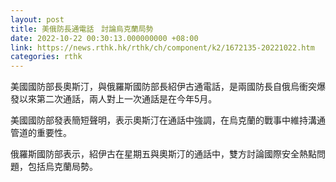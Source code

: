 ```yaml
---
layout: post
title: 美俄防長通電話　討論烏克蘭局勢
date: 2022-10-22 00:30:13.000000000 +08:00
link: https://news.rthk.hk/rthk/ch/component/k2/1672135-20221022.htm
categories: rthk
---
```


美國國防部長奧斯汀，與俄羅斯國防部長紹伊古通電話，是兩國防長自俄烏衝突爆發以來第二次通話，兩人對上一次通話是在今年5月。

美國國防部發表簡短聲明，表示奧斯汀在通話中強調，在烏克蘭的戰事中維持溝通管道的重要性。

俄羅斯國防部表示，紹伊古在星期五與奧斯汀的通話中，雙方討論國際安全熱點問題，包括烏克蘭局勢。
